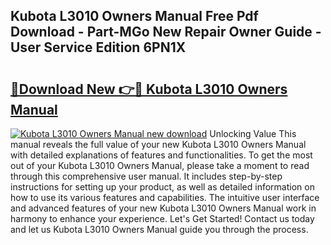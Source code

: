 ## Kubota L3010 Owners Manual Free Pdf Download - Part-MGo New Repair Owner Guide - User Service Edition 6PN1X

# <h2><a href="http://bc13572.oget.top/?id=Kubota+L3010+Owners+Manual">🔗Download New 👉🔴 Kubota L3010 Owners Manual</a></h2>

[![Kubota L3010 Owners Manual new download](https://i.imgur.com/5g1atiW.png)](http://bc13572.oget.top/?id=Kubota+L3010+Owners+Manual)
Unlocking Value This manual reveals the full value of your new Kubota L3010 Owners Manual with detailed explanations of features and functionalities. To get the most out of your Kubota L3010 Owners Manual, please take a moment to read through this comprehensive user manual. It includes step-by-step instructions for setting up your product, as well as detailed information on how to use its various features and capabilities. The intuitive user interface and advanced features of your new Kubota L3010 Owners Manual work in harmony to enhance your experience. Let's Get Started! Contact us today and let us Kubota L3010 Owners Manual guide you through the process.
